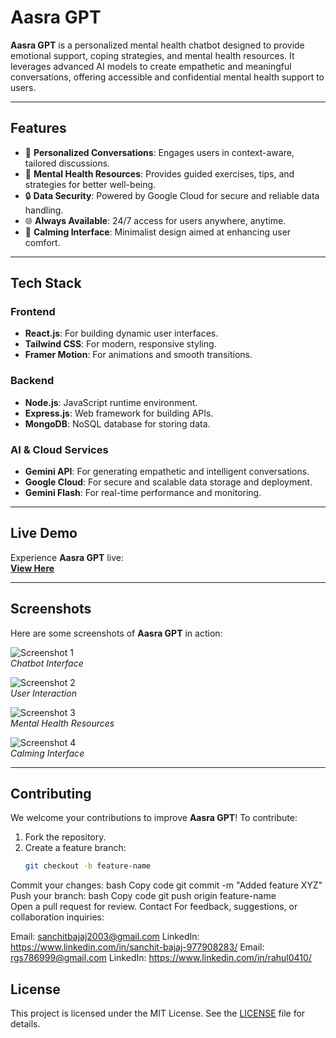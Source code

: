# Aasra GPT

**Aasra GPT** is a personalized mental health chatbot designed to provide emotional support, coping strategies, and mental health resources. It leverages advanced AI models to create empathetic and meaningful conversations, offering accessible and confidential mental health support to users.

---

## Features

- 💬 **Personalized Conversations**: Engages users in context-aware, tailored discussions.
- 🧠 **Mental Health Resources**: Provides guided exercises, tips, and strategies for better well-being.
- 🔒 **Data Security**: Powered by Google Cloud for secure and reliable data handling.
- 🌐 **Always Available**: 24/7 access for users anywhere, anytime.
- 🎨 **Calming Interface**: Minimalist design aimed at enhancing user comfort.

---

## Tech Stack

### Frontend

- **React.js**: For building dynamic user interfaces.
- **Tailwind CSS**: For modern, responsive styling.
- **Framer Motion**: For animations and smooth transitions.

### Backend

- **Node.js**: JavaScript runtime environment.
- **Express.js**: Web framework for building APIs.
- **MongoDB**: NoSQL database for storing data.

### AI & Cloud Services

- **Gemini API**: For generating empathetic and intelligent conversations.
- **Google Cloud**: For secure and scalable data storage and deployment.
- **Gemini Flash**: For real-time performance and monitoring.

---

## Live Demo

Experience **Aasra GPT** live:  
[**View Here**](https://aasara-gptt.vercel.app/)

---

## Screenshots

Here are some screenshots of **Aasra GPT** in action:

![Screenshot 1](https://github.com/user-attachments/assets/c96490b5-5efc-48a0-97b5-c7cb82e89dda)  
*Chatbot Interface*

![Screenshot 2](https://github.com/user-attachments/assets/b74ecd38-1177-4b60-9b3b-c5908b82d832)  
*User Interaction*

![Screenshot 3](https://github.com/user-attachments/assets/4ac5d8b6-2530-4217-a3d6-8bb12d3c095b)  
*Mental Health Resources*

![Screenshot 4](https://github.com/user-attachments/assets/8d564efd-9b9f-4be2-b9d2-876e2c0bae2c)  
*Calming Interface*

---

## Contributing

We welcome your contributions to improve **Aasra GPT**! To contribute:

1. Fork the repository.
2. Create a feature branch:  
   ```bash  
   git checkout -b feature-name

Commit your changes:
bash
Copy code
git commit -m "Added feature XYZ"  
Push your branch:
bash
Copy code
git push origin feature-name  
Open a pull request for review.
Contact
For feedback, suggestions, or collaboration inquiries:

Email: sanchitbajaj2003@gmail.com
LinkedIn: https://www.linkedin.com/in/sanchit-bajaj-977908283/
Email: rgs786999@gmail.com
LinkedIn: https://www.linkedin.com/in/rahul0410/
## License
This project is licensed under the MIT License. See the [LICENSE](./LICENSE) file for details.
